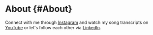 # About {#About}

Connect with me through [Instagram](https://www.instagram.com/isaac.medina/) and watch my song transcripts on [YouTube](https://www.youtube.com/@drumathics) or let's follow each other via [LinkedIn](https://mx.linkedin.com/in/isaacmedina/es).

